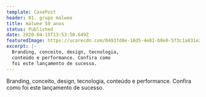 ```yaml
---
template: CasePost
header: 01. grupo malwee
title: malwee 50 anos
status: Published
date: 2020-04-15T13:53:50.649Z
featuredImage: https://ucarecdn.com/0493fd8e-10d5-4e81-b8e0-5f3c1a831e2f/
excerpt: |-
  Branding, conceito, design, tecnologia,
  conteúdo e performance. Confira como
  foi este lançamento de sucesso.
---
```

Branding, conceito, design, tecnologia, conteúdo e performance. Confira como
foi este lançamento de sucesso.
